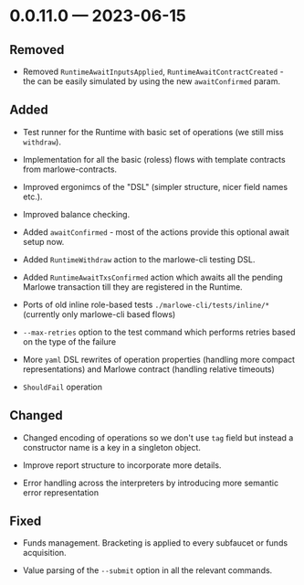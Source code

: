 
<a id='changelog-0.0.11.0'></a>
# 0.0.11.0 — 2023-06-15

## Removed

- Removed `RuntimeAwaitInputsApplied`, `RuntimeAwaitContractCreated` - the can be easily simulated by using the new `awaitConfirmed` param.

## Added

- Test runner for the Runtime with basic set of operations (we still miss `withdraw`).

- Implementation for all the basic (roless) flows with template contracts from marlowe-contracts.

- Improved ergonimcs of the "DSL" (simpler structure, nicer field names etc.).

- Improved balance checking.

- Added `awaitConfirmed` - most of the actions provide this optional await setup now.

- Added `RuntimeWithdraw` action to the marlowe-cli testing DSL.

- Added `RuntimeAwaitTxsConfirmed` action which awaits all the pending Marlowe transaction till they are registered in the Runtime.

- Ports of old inline role-based tests `./marlowe-cli/tests/inline/*` (currently only marlowe-cli based flows)

- `--max-retries` option to the test command which performs retries based on the type of the failure

- More `yaml` DSL rewrites of operation properties (handling more compact representations) and Marlowe contract (handling relative timeouts)

- `ShouldFail` operation

## Changed

- Changed encoding of operations so we don't use `tag` field but instead a constructor name is a key in a singleton object.

- Improve report structure to incorporate more details.

- Error handling across the interpreters by introducing more semantic error representation

## Fixed

  - Funds management. Bracketing is applied to every subfaucet or funds acquisition.

- Value parsing of the `--submit` option in all the relevant commands.
